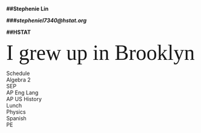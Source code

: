 **##Stephenie Lin**

**###_stepheniel7340@hstat.org_**

**##HSTAT**

<span style="font-family:Georgia; font-size:4em;">I grew up in Brooklyn</span>


Schedule  
Algebra 2  
SEP  
AP Eng Lang  
AP US History   
Lunch   
Physics  
Spanish  
PE  

